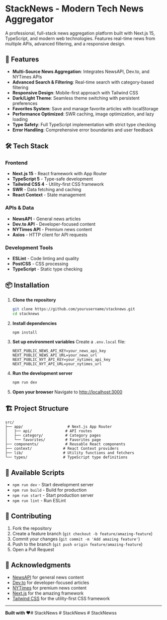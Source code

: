 # StackNews - Modern Tech News Aggregator

A professional, full-stack news aggregation platform built with Next.js 15, TypeScript, and modern web technologies. Features real-time news from multiple APIs, advanced filtering, and a responsive design.

## 🚀 Features

- **Multi-Source News Aggregation**: Integrates NewsAPI, Dev.to, and NYTimes APIs
- **Advanced Search & Filtering**: Real-time search with category-based filtering
- **Responsive Design**: Mobile-first approach with Tailwind CSS
- **Dark/Light Theme**: Seamless theme switching with persistent preferences
- **Favorites System**: Save and manage favorite articles with localStorage
- **Performance Optimized**: SWR caching, image optimization, and lazy loading
- **Type Safety**: Full TypeScript implementation with strict type checking
- **Error Handling**: Comprehensive error boundaries and user feedback

## 🛠️ Tech Stack

### Frontend
- **Next.js 15** - React framework with App Router
- **TypeScript 5** - Type-safe development
- **Tailwind CSS 4** - Utility-first CSS framework
- **SWR** - Data fetching and caching
- **React Context** - State management

### APIs & Data
- **NewsAPI** - General news articles
- **Dev.to API** - Developer-focused content
- **NYTimes API** - Premium news content
- **Axios** - HTTP client for API requests

### Development Tools
- **ESLint** - Code linting and quality
- **PostCSS** - CSS processing
- **TypeScript** - Static type checking

## 📦 Installation

1. **Clone the repository**
   ```bash
   git clone https://github.com/yourusername/stacknews.git
   cd stacknews
   ```

2. **Install dependencies**
   ```bash
   npm install
   ```

3. **Set up environment variables**
   Create a `.env.local` file:
   ```env
   NEXT_PUBLIC_NEWS_API_KEY=your_news_api_key
   NEXT_PUBLIC_NEWS_API_URL=your_news_url
   NEXT_PUBLIC_NYT_API_KEY=your_nytimes_api_key
   NEXT_PUBLIC_NYT_API_URL=your_nytimes_url
   ```

4. **Run the development server**
   ```bash
   npm run dev
   ```

5. **Open your browser**
   Navigate to [http://localhost:3000](http://localhost:3000)

## 🏗️ Project Structure

```
src/
├── app/                    # Next.js App Router
│   ├── api/               # API routes
│   ├── category/          # Category pages
│   └── favorites/         # Favorites page
├── components/            # Reusable React components
├── context/              # React Context providers
├── lib/                  # Utility functions and fetchers
└── types/                # TypeScript type definitions
```

## 🔧 Available Scripts

- `npm run dev` - Start development server
- `npm run build` - Build for production
- `npm run start` - Start production server
- `npm run lint` - Run ESLint

 

## 🤝 Contributing

1. Fork the repository
2. Create a feature branch (`git checkout -b feature/amazing-feature`)
3. Commit your changes (`git commit -m 'Add amazing feature'`)
4. Push to the branch (`git push origin feature/amazing-feature`)
5. Open a Pull Request
 
## 🙏 Acknowledgments

- [NewsAPI](https://newsapi.org/) for general news content
- [Dev.to](https://dev.to/) for developer-focused articles
- [NYTimes](https://developer.nytimes.com/) for premium news content
- [Next.js](https://nextjs.org/) for the amazing framework
- [Tailwind CSS](https://tailwindcss.com/) for the utility-first CSS framework

---

**Built with ❤️**#   S t a c k N e w s 
 
 #   S t a c k N e w s 
 
 #   S t a c k N e w s s 
 
 
